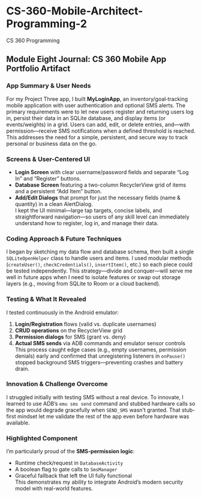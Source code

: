 # CS-360-Mobile-Architect-Programming-2
CS 360 Programming
## Module Eight Journal: CS 360 Mobile App Portfolio Artifact

### App Summary & User Needs  
For my Project Three app, I built **MyLoginApp**, an inventory/goal‐tracking mobile application with user authentication and optional SMS alerts. The primary requirements were to let new users register and returning users log in, persist their data in an SQLite database, and display items (or events/weights) in a grid. Users can add, edit, or delete entries, and—with permission—receive SMS notifications when a defined threshold is reached. This addresses the need for a simple, persistent, and secure way to track personal or business data on the go.

### Screens & User-Centered UI  
- **Login Screen** with clear username/password fields and separate “Log In” and “Register” buttons.  
- **Database Screen** featuring a two-column RecyclerView grid of items and a persistent “Add Item” button.  
- **Add/Edit Dialogs** that prompt for just the necessary fields (name & quantity) in a clean AlertDialog.  
I kept the UI minimal—large tap targets, concise labels, and straightforward navigation—so users of any skill level can immediately understand how to register, log in, and manage their data.

### Coding Approach & Future Techniques  
I began by sketching my data flow and database schema, then built a single `SQLiteOpenHelper` class to handle users and items. I used modular methods (`createUser()`, `checkCredentials()`, `insertItem()`, etc.) so each piece could be tested independently. This strategy—divide and conquer—will serve me well in future apps when I need to isolate features or swap out storage layers (e.g., moving from SQLite to Room or a cloud backend).

### Testing & What It Revealed  
I tested continuously in the Android emulator:  
1. **Login/Registration** flows (valid vs. duplicate usernames)  
2. **CRUD operations** on the RecyclerView grid  
3. **Permission dialogs** for SMS (grant vs. deny)  
4. **Actual SMS sends** via ADB commands and emulator sensor controls  
This process caught edge cases (e.g., empty usernames, permission denials) early and confirmed that unregistering listeners in `onPause()` stopped background SMS triggers—preventing crashes and battery drain.

### Innovation & Challenge Overcome  
I struggled initially with testing SMS without a real device. To innovate, I learned to use ADB’s `emu sms send` command and stubbed hardware calls so the app would degrade gracefully when `SEND_SMS` wasn’t granted. That stub-first mindset let me validate the rest of the app even before hardware was available.

### Highlighted Component  
I’m particularly proud of the **SMS-permission logic**:  
- Runtime check/request in `DatabaseActivity`  
- A boolean flag to gate calls to `SmsManager`  
- Graceful fallback that left the UI fully functional  
This demonstrates my ability to integrate Android’s modern security model with real-world features.



